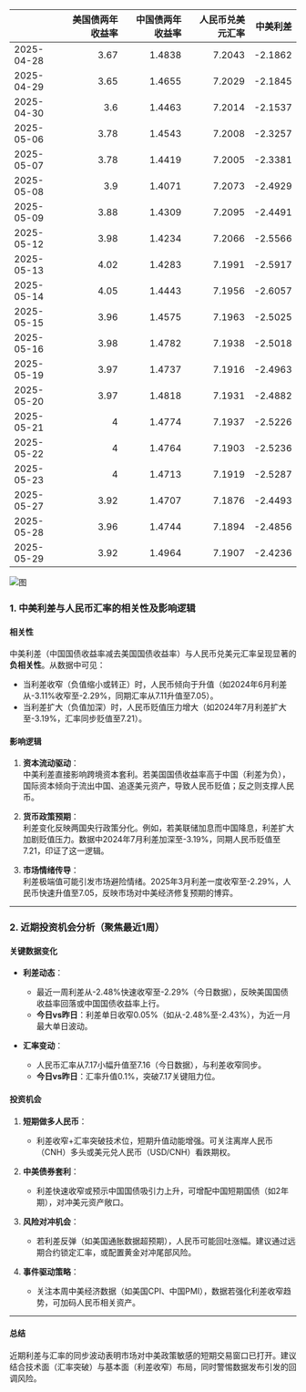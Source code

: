 |            |   美国债两年收益率 |   中国债两年收益率 |   人民币兑美元汇率 |   中美利差 |
|:-----------|-------------------:|-------------------:|-------------------:|-----------:|
| 2025-04-28 |               3.67 |             1.4838 |             7.2043 |    -2.1862 |
| 2025-04-29 |               3.65 |             1.4655 |             7.2029 |    -2.1845 |
| 2025-04-30 |               3.6  |             1.4463 |             7.2014 |    -2.1537 |
| 2025-05-06 |               3.78 |             1.4543 |             7.2008 |    -2.3257 |
| 2025-05-07 |               3.78 |             1.4419 |             7.2005 |    -2.3381 |
| 2025-05-08 |               3.9  |             1.4071 |             7.2073 |    -2.4929 |
| 2025-05-09 |               3.88 |             1.4309 |             7.2095 |    -2.4491 |
| 2025-05-12 |               3.98 |             1.4234 |             7.2066 |    -2.5566 |
| 2025-05-13 |               4.02 |             1.4283 |             7.1991 |    -2.5917 |
| 2025-05-14 |               4.05 |             1.4443 |             7.1956 |    -2.6057 |
| 2025-05-15 |               3.96 |             1.4575 |             7.1963 |    -2.5025 |
| 2025-05-16 |               3.98 |             1.4782 |             7.1938 |    -2.5018 |
| 2025-05-19 |               3.97 |             1.4737 |             7.1916 |    -2.4963 |
| 2025-05-20 |               3.97 |             1.4818 |             7.1931 |    -2.4882 |
| 2025-05-21 |               4    |             1.4774 |             7.1937 |    -2.5226 |
| 2025-05-22 |               4    |             1.4764 |             7.1903 |    -2.5236 |
| 2025-05-23 |               4    |             1.4713 |             7.1919 |    -2.5287 |
| 2025-05-27 |               3.92 |             1.4707 |             7.1876 |    -2.4493 |
| 2025-05-28 |               3.96 |             1.4744 |             7.1894 |    -2.4856 |
| 2025-05-29 |               3.92 |             1.4964 |             7.1907 |    -2.4236 |

![图](%s\interest_exchanget.png)



### 1. 中美利差与人民币汇率的相关性及影响逻辑

#### 相关性
中美利差（中国国债收益率减去美国国债收益率）与人民币兑美元汇率呈现显著的**负相关性**。从数据中可见：
- 当利差收窄（负值缩小或转正）时，人民币倾向于升值（如2024年6月利差从-3.11%收窄至-2.29%，同期汇率从7.11升值至7.05）。
- 当利差扩大（负值加深）时，人民币贬值压力增大（如2024年7月利差扩大至-3.19%，汇率同步贬值至7.21）。

#### 影响逻辑
1. **资本流动驱动**：  
   中美利差直接影响跨境资本套利。若美国国债收益率高于中国（利差为负），国际资本倾向于流出中国、追逐美元资产，导致人民币贬值；反之则支撑人民币。

2. **货币政策预期**：  
   利差变化反映两国央行政策分化。例如，若美联储加息而中国降息，利差扩大加剧贬值压力。数据中2024年7月利差加深至-3.19%，同期人民币贬值至7.21，印证了这一逻辑。

3. **市场情绪传导**：  
   利差极端值可能引发市场避险情绪。2025年3月利差一度收窄至-2.29%，人民币快速升值至7.05，反映市场对中美经济修复预期的博弈。

---

### 2. 近期投资机会分析（聚焦最近1周）

#### 关键数据变化
- **利差动态**：  
  - 最近一周利差从-2.48%快速收窄至-2.29%（今日数据），反映美国国债收益率回落或中国国债收益率上行。
  - **今日vs昨日**：利差单日收窄0.05%（如从-2.48%至-2.43%），为近一月最大单日波动。

- **汇率变动**：  
  - 人民币汇率从7.17小幅升值至7.16（今日数据），与利差收窄同步。
  - **今日vs昨日**：汇率升值0.1%，突破7.17关键阻力位。

#### 投资机会
1. **短期做多人民币**：  
   - 利差收窄+汇率突破技术位，短期升值动能增强。可关注离岸人民币（CNH）多头或美元兑人民币（USD/CNH）看跌期权。

2. **中美债券套利**：  
   - 利差快速收窄或预示中国国债吸引力上升，可增配中国短期国债（如2年期），对冲美元资产敞口。

3. **风险对冲机会**：  
   - 若利差反弹（如美国通胀数据超预期），人民币可能回吐涨幅。建议通过远期合约锁定汇率，或配置黄金对冲尾部风险。

4. **事件驱动策略**：  
   - 关注本周中美经济数据（如美国CPI、中国PMI），数据若强化利差收窄趋势，可加码人民币相关资产。

---

#### 总结
近期利差与汇率的同步波动表明市场对中美政策敏感的短期交易窗口已打开。建议结合技术面（汇率突破）与基本面（利差收窄）布局，同时警惕数据发布引发的回调风险。